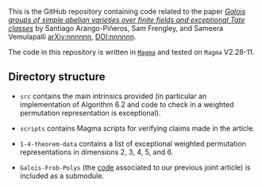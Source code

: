 This is the GitHub repository containing code related to the paper [*Galois groups of simple abelian varieties over finite fields and exceptional Tate classes*](https://arxiv.org/) by Santiago Arango-Piñeros, Sam Frengley, and Sameera Vemulapalli [arXiv:nnnnnn](https://arxiv.org/), [DOI:nnnnnn](https://www.doi.org/).

The code in this repository is written in [`Magma`](http://magma.maths.usyd.edu.au/magma/) and tested on `Magma` V2.28-11. 

## Directory structure
- `src` contains the main intrinsics provided (in particular an implementation of Algorithm 6.2 and code to check in a weighted permutation representation is exceptional).

- `scripts` contains Magma scripts for verifying claims made in the article.

- `1-4-theorem-data` contains a list of exceptional weighted permutation representations in dimensions 2, 3, 4, 5, and 6.

- `Galois-Frob-Polys` (the [code](https://github.com/sarangop1728/Galois-Frob-Polys.git) associated to our previous joint article) is included as a submodule.